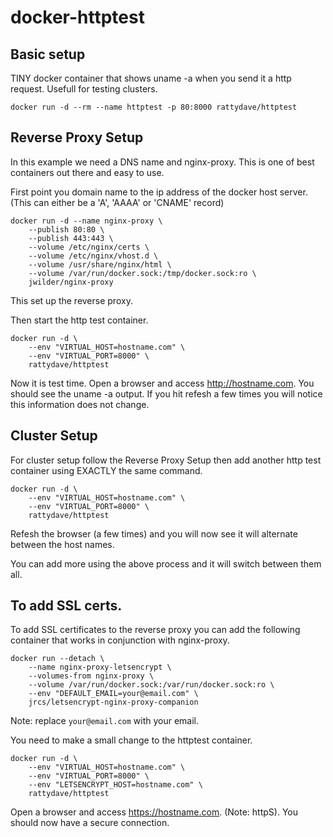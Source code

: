 # docker-httptest


## Basic setup

TINY docker container that shows uname -a when you send it a http request. Usefull for testing clusters.

```
docker run -d --rm --name httptest -p 80:8000 rattydave/httptest
```

## Reverse Proxy Setup

In this example we need a DNS name and nginx-proxy. This is one of best containers out there and easy to use.

First point you domain name to the ip address of the docker host server. (This can either be a 'A', 'AAAA' or 'CNAME' record)

```
docker run -d --name nginx-proxy \
    --publish 80:80 \
    --publish 443:443 \
    --volume /etc/nginx/certs \
    --volume /etc/nginx/vhost.d \
    --volume /usr/share/nginx/html \
    --volume /var/run/docker.sock:/tmp/docker.sock:ro \
    jwilder/nginx-proxy
```

This set up the reverse proxy. 

Then start the http test container. 

```
docker run -d \
    --env "VIRTUAL_HOST=hostname.com" \
    --env "VIRTUAL_PORT=8000" \
    rattydave/httptest
```

Now it is test time. Open a browser and access http://hostname.com. You should see the uname -a output. If you hit refesh a few times you will notice this information does not change.

## Cluster Setup

For cluster setup follow the Reverse Proxy Setup then add another http test container using EXACTLY the same command.

```
docker run -d \
    --env "VIRTUAL_HOST=hostname.com" \
    --env "VIRTUAL_PORT=8000" \
    rattydave/httptest
```

Refesh the browser (a few times) and you will now see it will alternate between the host names.

You can add more using the above process and it will switch between them all.

## To add SSL certs.

To add SSL certificates to the reverse proxy you can add the following container that works in conjunction with nginx-proxy.

```
docker run --detach \
    --name nginx-proxy-letsencrypt \
    --volumes-from nginx-proxy \
    --volume /var/run/docker.sock:/var/run/docker.sock:ro \
    --env "DEFAULT_EMAIL=your@email.com" \
    jrcs/letsencrypt-nginx-proxy-companion
```

Note: replace `your@email.com` with your email.

You need to make a small change to the httptest container.  

```
docker run -d \
    --env "VIRTUAL_HOST=hostname.com" \
    --env "VIRTUAL_PORT=8000" \
    --env "LETSENCRYPT_HOST=hostname.com" \
    rattydave/httptest
```

Open a browser and access https://hostname.com. (Note: httpS). You should now have a secure connection. 





